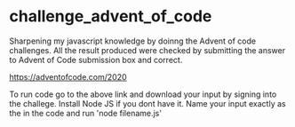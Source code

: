 # challenge_advent_of_code
Sharpening my javascript knowledge by doinng the Advent of code challenges.
All the result produced were checked by submitting the answer to Advent of Code submission box and correct.

https://adventofcode.com/2020

To run code go to the above link and download your input by signing into the challege.
Install Node JS if you dont have it.
Name your input exactly as the in the code and run 'node filename.js'
